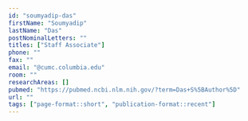 ```yaml
---
id: "soumyadip-das"
firstName: "Soumyadip"
lastName: "Das"
postNominalLetters: ""
titles: ["Staff Associate"]
phone: ""
fax: ""
email: "@cumc.columbia.edu"
room: ""
researchAreas: []
pubmed: "https://pubmed.ncbi.nlm.nih.gov/?term=Das+S%5BAuthor%5D"
url: ""
tags: ["page-format::short", "publication-format::recent"]
---
```

